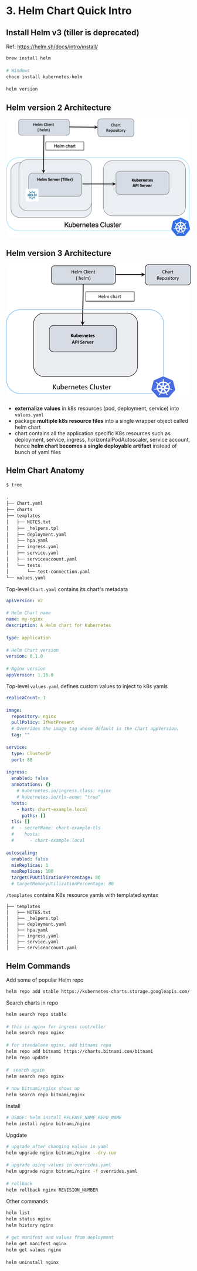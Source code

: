 # 3. Helm Chart Quick Intro

## Install Helm v3 (tiller is deprecated)
Ref: https://helm.sh/docs/intro/install/
```bash
brew install helm

# Windows
choco install kubernetes-helm

helm version
```


## Helm version 2 Architecture 
![alt text](../imgs/helm2-arch.png )

## Helm version 3 Architecture
![alt text](../imgs/helm3-arch.png )

- __externalize values__ in k8s resources (pod, deployment, service) into `values.yaml`
- package __multiple k8s resource files__ into a single wrapper object called helm chart
- chart contains all the application specific K8s resources such as deployment, service, ingress, horizontalPodAutoscaler, service account, hence __helm chart becomes a single deployable artifact__ instead of bunch of yaml files

## Helm Chart Anatomy
```bash
$ tree

.
├── Chart.yaml
├── charts
├── templates
│   ├── NOTES.txt
│   ├── _helpers.tpl
│   ├── deployment.yaml
│   ├── hpa.yaml
│   ├── ingress.yaml
│   ├── service.yaml
│   ├── serviceaccount.yaml
│   └── tests
│       └── test-connection.yaml
└── values.yaml
```

Top-level `Chart.yaml` contains its chart's metadata
```yaml
apiVersion: v2

# Helm Chart name
name: my-nginx
description: A Helm chart for Kubernetes

type: application

# Helm Chart version
version: 0.1.0

# Nginx version
appVersion: 1.16.0
```

Top-level `values.yaml` defines custom values to inject to k8s yamls
```yaml
replicaCount: 1

image:
  repository: nginx
  pullPolicy: IfNotPresent
  # Overrides the image tag whose default is the chart appVersion.
  tag: ""

service:
  type: ClusterIP
  port: 80

ingress:
  enabled: false
  annotations: {}
    # kubernetes.io/ingress.class: nginx
    # kubernetes.io/tls-acme: "true"
  hosts:
    - host: chart-example.local
      paths: []
  tls: []
  #  - secretName: chart-example-tls
  #    hosts:
  #      - chart-example.local

autoscaling:
  enabled: false
  minReplicas: 1
  maxReplicas: 100
  targetCPUUtilizationPercentage: 80
  # targetMemoryUtilizationPercentage: 80
```

`/templates` contains K8s resource yamls with templated syntax
```
├── templates
│   ├── NOTES.txt
│   ├── _helpers.tpl
│   ├── deployment.yaml
│   ├── hpa.yaml
│   ├── ingress.yaml
│   ├── service.yaml
│   ├── serviceaccount.yaml
```

## Helm Commands
Add some of popular Helm repo
```bash
helm repo add stable https://kubernetes-charts.storage.googleapis.com/
```

Search charts in repo
```bash
helm search repo stable

# this is nginx for ingress controller
helm search repo nginx

# for standalone nginx, add bitnami repo
helm repo add bitnami https://charts.bitnami.com/bitnami
helm repo update

#　search again
helm search repo nginx

# now bitnami/nginx shows up
helm search repo bitnami/nginx
```

Install
```bash
# USAGE: helm install RELEASE_NAME REPO_NAME
helm install nginx bitnami/nginx
```

Upgdate
```bash
# upgrade after changing values in yaml
helm upgrade nginx bitnami/nginx --dry-run

# upgrade using values in overrides.yaml
helm upgrade nignx bitnami/nginx -f overrides.yaml

# rollback
helm rollback nginx REVISION_NUMBER
```

Other commands
```bash
helm list 
helm status nginx
helm history nginx

# get manifest and values from deployment
helm get manifest nginx
helm get values nginx

helm uninstall nginx
```